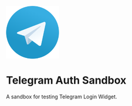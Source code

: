 <img width=144 src=https://raw.githubusercontent.com/seanghay/telegram-auth-sandbox/main/favicon.svg>

# Telegram Auth Sandbox

A sandbox for testing Telegram Login Widget.
